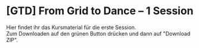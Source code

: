 # [GTD] From Grid to Dance – 1 Session

Hier findet ihr das Kursmaterial für die erste Session.<br />
Zum Downloaden auf den grünen Button drücken und dann auf "Download ZIP".
